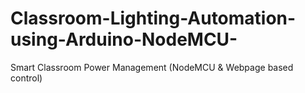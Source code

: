 # Classroom-Lighting-Automation-using-Arduino-NodeMCU-
Smart Classroom Power Management (NodeMCU &amp; Webpage based control)
